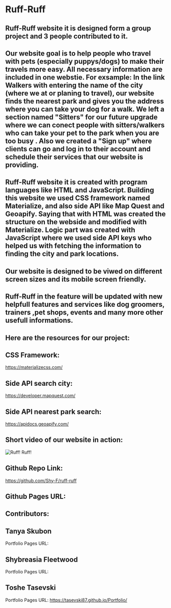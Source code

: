 # Ruff-Ruff

## Ruff-Ruff website it is designed form a group project and 3 people contributed to it.
## Our website goal is to help people who travel with pets (especially puppys/dogs) to make their travels more easy. All  necessary information are included in one webstie. For exsample: In the link Walkers with entering the name of the city (where we at or planing to travel), our website finds the nearest park and gives you the address where you can take your dog for a walk. We left a section named "Sitters" for our future upgrade where we can conect people with sitters/walkers who can take your pet to the park when you are too busy . Also we created a "Sign up" where clients can go and log in to their account and schedule their services that our website is providing.

## Ruff-Ruff website it is created with program languages like HTML and JavaScript. Building this website we used CSS framework named Materialize, and also side API like Map Quest and Geoapify. Saying that with HTML was created the structure on the webside and modified with Materialize. Logic part was created with JavaScript where we used side API keys who helped us with fetching the information to finding the city and park locations.

## Our website is designed to be viwed on different screen sizes and its mobile screen friendly.

## Ruff-Ruff in the feature will be updated with new helpfull  features and services like dog groomers, trainers ,pet shops, events and many more other usefull informations.

## Here are the resources for our project: 

## CSS Framework:                                   
https://materializecss.com/    

## Side API search city: 
https://developer.mapquest.com/                                        

## Side API nearest park search:
https://apidocs.geoapify.com/

## Short video of our website in action:

![Ruff! Ruff!](https://user-images.githubusercontent.com/91975394/146097558-d9bcfe9c-e3f3-4905-a8c2-3904f9b59acd.gif)






## Github Repo Link:
https://github.com/Shy-F/ruff-ruff

## Github Pages URL:


## Contributors:

## Tanya Skubon                                                
Portfolio Pages URL:                                            


## Shybreasia Fleetwood 
Portfolio Pages URL:


## Toshe Tasevski
Portfolio Pages URL: 
https://tasevski87.github.io/Portfolio/
